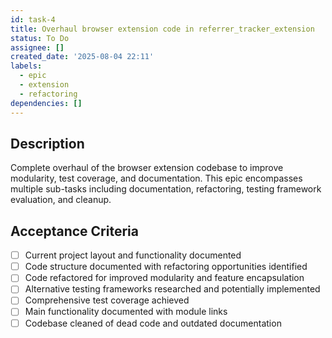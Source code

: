 ```yaml
---
id: task-4
title: Overhaul browser extension code in referrer_tracker_extension
status: To Do
assignee: []
created_date: '2025-08-04 22:11'
labels:
  - epic
  - extension
  - refactoring
dependencies: []
---
```


## Description

Complete overhaul of the browser extension codebase to improve modularity, test coverage, and documentation. This epic encompasses multiple sub-tasks including documentation, refactoring, testing framework evaluation, and cleanup.

## Acceptance Criteria

- [ ] Current project layout and functionality documented
- [ ] Code structure documented with refactoring opportunities identified
- [ ] Code refactored for improved modularity and feature encapsulation
- [ ] Alternative testing frameworks researched and potentially implemented
- [ ] Comprehensive test coverage achieved
- [ ] Main functionality documented with module links
- [ ] Codebase cleaned of dead code and outdated documentation
